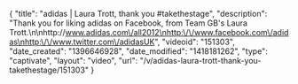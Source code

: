 {
    "title": "adidas | Laura Trott, thank you #takethestage",
    "description": "Thank you for liking adidas on Facebook, from Team GB's Laura Trott.\n\nhttp:\/\/www.adidas.com\/all2012\nhttp:\/\/www.facebook.com\/adidas\nhttp:\/\/www.twitter.com\/adidasUK",
    "videoid": "151303",
    "date_created": "1396646928",
    "date_modified": "1418181262",
    "type": "captivate",
    "layout": "video",
    "url": "\/v\/adidas-laura-trott-thank-you-takethestage\/151303"
}